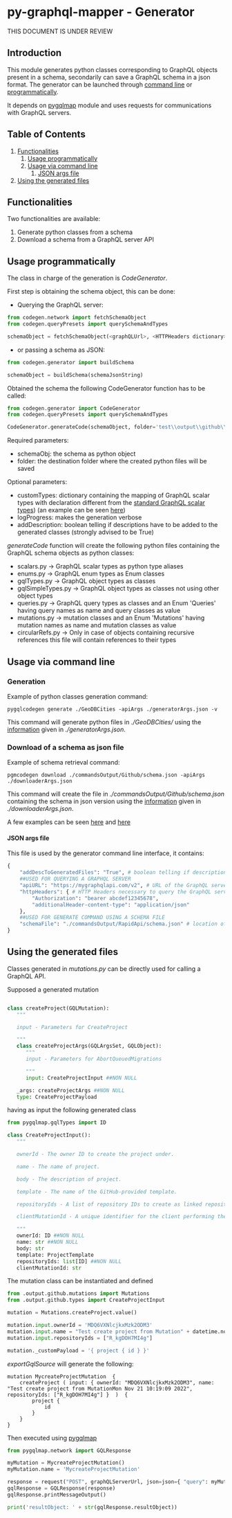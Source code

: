 # py-graphql-mapper - Generator

THIS DOCUMENT IS UNDER REVIEW

## Introduction

This module generates python classes corresponding to GraphQL objects present in a schema, secondarily can save a GraphQL schema in a json format.
The generator can be launched through [command line](#usage-via-command-line) or [programmatically](#usage-programmatically).

It depends on [pygqlmap](#https://github.com/dapalex/py-graphql-mapper/blob/main/pygqlmap) module and uses requests for communications with GraphQL servers.


## Table of Contents

1. [Functionalities](#functionalities)
    1. [Usage programmatically](#usage-programmatically)
    2. [Usage via command line](#usage-via-command-line)
        1. [JSON args file](#json-args-file)
2. [Using the generated files](#using-the-generated-files)


## Functionalities

Two functionalities are available:

1) Generate python classes from a schema
2) Download a schema from a GraphQL server API


## Usage programmatically

The class in charge of the generation is _CodeGenerator_.

First step is obtaining the schema object, this can be done:

* Querying the GraphQL server:

```python
from codegen.network import fetchSchemaObject
from codegen.queryPresets import querySchemaAndTypes

schemaObject = fetchSchemaObject(<graphQLUrl>, <HTTPHeaders dictionary>, querySchemaAndTypes)
```

* or passing a schema as JSON:

```python
from codegen.generator import buildSchema

schemaObject = buildSchema(schemaJsonString)
```

Obtained the schema the following CodeGenerator function has to be called:

```python
from codegen.generator import CodeGenerator
from codegen.queryPresets import querySchemaAndTypes

CodeGenerator.generateCode(schemaObject, folder='test\\output\\github\\', logProgress=False, addDescription=True)
```

Required parameters:

* schemaObj: the schema as python object
* folder: the destination folder where the created python files will be saved

Optional parameters:

* customTypes: dictionary containing the mapping of GraphQL scalar types with declaration different from the [standard GraphQL scalar types](https://github.com/dapalex/py-graphql-mapper/blob/main/pygqlmap/README.MD#scalar-types-mapping)) (an example can be seen [here](https://github.com/dapalex/py-graphql-mapper/blob/main/cli_args.json))
* logProgress: makes the generation verbose
* addDescription: boolean telling if descriptions have to be added to the generated classes (strongly advised to be True)

_generateCode_ function will create the following python files containing the GraphQL schema objects as python classes:

* scalars.py -> GraphQL scalar types as python type aliases
* enums.py -> GraphQL enum types as Enum classes
* gqlTypes.py -> GraphQL object types as classes
* gqlSimpleTypes.py -> GraphQL object types as classes not using other object types
* queries.py -> GraphQL query types as classes and an Enum 'Queries' having query names as name and query classes as value
* mutations.py -> mutation classes and an Enum 'Mutations' having mutation names as name and mutation classes as value
* circularRefs.py -> Only in case of objects containing recursive references this file will contain references to their types


## Usage via command line

### Generation

Example of python classes generation command:

```
pygqlcodegen generate ./GeoDBCities -apiArgs ./generatorArgs.json -v
```

This command will generate python files in _./GeoDBCities/_ using the [information](#json-args-file) given in _./generatorArgs.json_.


### Download of a schema as json file

Example of schema retrieval command:

```
pgmcodegen download ./commandsOutput/Github/schema.json -apiArgs ./downloaderArgs.json
```

This command will create the file in _./commandsOutput/Github/schema.json_ containing the schema in json version using the [information](#json-args-file) given in _./downloaderArgs.json_.


A few examples can be seen [here](#https://github.com/dapalex/py-graphql-mapper/blob/main/tests/geoDBCitiesApiUnitTest.py#L9) and [here](#https://github.com/dapalex/py-graphql-mapper/blob/main/tests/githubApiUnitTest.py#L13)


#### JSON args file

This file is used by the generator command line interface, it contains:

```python
{
    "addDescToGeneratedFiles": "True", # boolean telling if descriptions have to be added to the generated classes (strongly advised to be True)
    ##USED FOR QUERYING A GRAPHQL SERVER
    "apiURL": "https://mygraphqlapi.com/v2", # URL of the GraphQL server to query
    "httpHeaders": { # HTTP Headers necessary to query the GraphQL server
        "Authorization": "bearer abcdef12345678",
        "additionalHeader-content-type": "application/json"
    },
    ##USED FOR GENERATE COMMAND USING A SCHEMA FILE
    "schemaFile": "./commandsOutput/RapidApi/schema.json" # location of the json version of schema file
}
```


## Using the generated files

Classes generated in _mutations.py_ can be directly used for calling a GraphQL API.

Supposed a generated mutation

```python

class createProject(GQLMutation):
   """

   input - Parameters for CreateProject

   """
   class createProjectArgs(GQLArgsSet, GQLObject):
      """
      input - Parameters for AbortQueuedMigrations

      """
      input: CreateProjectInput ##NON NULL

   _args: createProjectArgs ##NON NULL
   type: CreateProjectPayload

```

having as input the following generated class

```python
from pygqlmap.gqlTypes import ID

class CreateProjectInput():
   """

   ownerId - The owner ID to create the project under.

   name - The name of project.

   body - The description of project.

   template - The name of the GitHub-provided template.

   repositoryIds - A list of repository IDs to create as linked repositories for the project

   clientMutationId - A unique identifier for the client performing the mutation.

   """
   ownerId: ID ##NON NULL
   name: str ##NON NULL
   body: str
   template: ProjectTemplate
   repositoryIds: list[ID] ##NON NULL
   clientMutationId: str

```

The mutation class can be instantiated and defined

```python
from .output.github.mutations import Mutations
from .output.github.types import CreateProjectInput

mutation = Mutations.createProject.value()

mutation.input.ownerId = 'MDQ6VXNlcjkxMzk2ODM3'
mutation.input.name = "Test create project from Mutation" + datetime.now().ctime()
mutation.input.repositoryIds = ["R_kgDOH7MI4g"]

mutation._customPayload = '{ project { id } }'

```

_exportGqlSource_ will generate the following:

```
mutation MycreateProjectMutation  {
    createProject ( input: { ownerId: "MDQ6VXNlcjkxMzk2ODM3", name: "Test create project from MutationMon Nov 21 10:19:09 2022", repositoryIds: ["R_kgDOH7MI4g"] }  )  {
        project {
            id
        }
    }
}
```

Then executed using [pygqlmap](#https://github.com/dapalex/py-graphql-mapper/blob/main/pygqlmap/README.MD)

```python
from pygqlmap.network import GQLResponse

myMutation = MycreateProjectMutation()
myMutation.name = 'MycreateProjectMutation'

response = request("POST", graphQLServerUrl, json=json={ "query": myMutation.exportGqlSource }, headers=headers)
gqlResponse = GQLResponse(response)
gqlResponse.printMessageOutput()

print('resultObject: ' + str(gqlResponse.resultObject))
```
